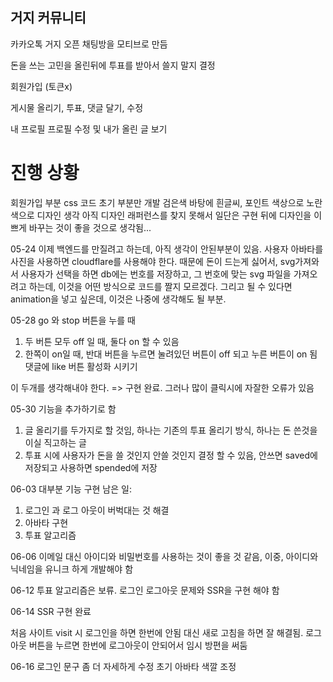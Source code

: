 ## 거지 커뮤니티

카카오톡 거지 오픈 채팅방을 모티브로 만듬

돈을 쓰는 고민을 올린뒤에 투표를 받아서 쓸지 말지 결정

회원가입
(토큰x)

게시물 올리기,
투표, 댓글 달기, 수정

내 프로필
프로필 수정 및 내가 올린 글 보기

# 진행 상황

회원가입 부분 css 코드 초기 부분만 개발
검은색 바탕에 흰글씨, 포인트 색상으로 노란색으로 디자인 생각
아직 디자인 래퍼런스를 찾지 못해서 일단은 구현 뒤에 디자인을 이쁘게 바꾸는 것이 좋을 것으로 생각됨...

05-24
이제 백엔드를 만질려고 하는데, 아직 생각이 안된부분이 있음.
사용자 아바타를 사진을 사용하면 cloudflare를 사용해야 한다.
때문에 돈이 드는게 싫어서, svg가져와서 사용자가 선택을 하면 db에는 번호를 저장하고,
그 번호에 맞는 svg 파일을 가져오려고 하는데, 이것을 어떤 방식으로 코드를 짤지 모르겠다.
그리고 될 수 있다면 animation을 넣고 싶은데, 이것은 나중에 생각해도 될 부분.

05-28
go 와 stop 버튼을 누를 때

1. 두 버튼 모두 off 일 때, 둘다 on 할 수 있음
2. 한쪽이 on일 때, 반대 버튼을 누르면 눌려있던 버튼이 off 되고 누른 버튼이 on 됨
   댓글에 like 버튼 활성화 시키기

이 두개를 생각해내야 한다.
=> 구현 완료. 그러나 많이 클릭시에 자잘한 오류가 있음

05-30
기능을 추가하기로 함

1. 글 올리기를 두가지로 할 것임, 하나는 기존의 투표 올리기 방식, 하나는 돈 쓴것을 이실 직고하는 글
2. 투표 시에 사용자가 돈을 쓸 것인지 안쓸 것인지 결정 할 수 있음, 안쓰면 saved에 저장되고 사용하면 spended에 저장

06-03
대부분 기능 구현
남은 일:

1. 로그인 과 로그 아웃이 버벅대는 것 해결
2. 아바타 구현
3. 투표 알고리즘

06-06
이메일 대신 아이디와 비밀번호를 사용하는 것이 좋을 것 같음,
이중, 아이디와 닉네임을 유니크 하게 개발해야 함

06-12
투표 알고리즘은 보류.
로그인 로그아웃 문제와 SSR을 구현 해야 함

06-14
SSR 구현 완료

처음 사이트 visit 시 로그인을 하면 한번에 안됨
대신 새로 고침을 하면 잘 해결됨.
로그 아웃 버튼을 누르면 한번에 로그아웃이 안되어서 임시 방편을 써둠

06-16
로그인 문구 좀 더 자세하게 수정
초기 아바타 색깔 조정
